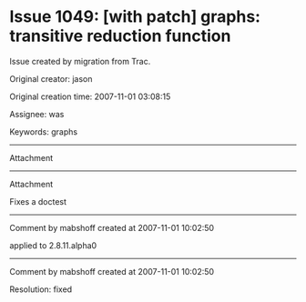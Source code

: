 # Issue 1049: [with patch] graphs: transitive reduction function

Issue created by migration from Trac.

Original creator: jason

Original creation time: 2007-11-01 03:08:15

Assignee: was

Keywords: graphs




---

Attachment


---

Attachment

Fixes a doctest


---

Comment by mabshoff created at 2007-11-01 10:02:50

applied to 2.8.11.alpha0


---

Comment by mabshoff created at 2007-11-01 10:02:50

Resolution: fixed

